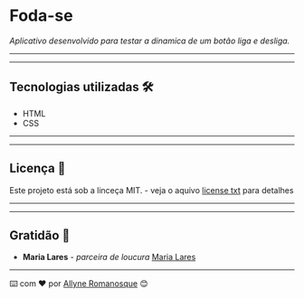 # Foda-se

_Aplicativo desenvolvido para testar a dinamica de um botão liga e desliga._
___
___

## Tecnologias utilizadas 🛠️

- HTML
- CSS
___
___
## Licença 📄

Este projeto está sob a linceça MIT. - veja o aquivo [license txt](license.txt) para detalhes

___
___
## Gratidão 🎁

* **Maria Lares** - *parceira de loucura* [Maria Lares](https://github.com/maferlape)

---
⌨️ com ❤️ por [Allyne Romanosque](https://www.linkedin.com/in/allyneromanosque/) 😊